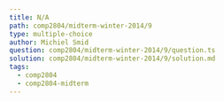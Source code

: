 ```yaml
---
title: N/A
path: comp2804/midterm-winter-2014/9
type: multiple-choice
author: Michiel Smid
question: comp2804/midterm-winter-2014/9/question.ts
solution: comp2804/midterm-winter-2014/9/solution.md
tags:
  - comp2804
  - comp2804-midterm
---
```

